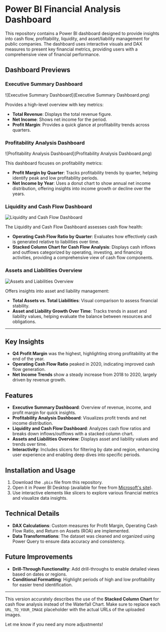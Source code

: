 # Power BI Financial Analysis Dashboard

This repository contains a Power BI dashboard designed to provide insights into cash flow, profitability, liquidity, and asset/liability management for public companies. The dashboard uses interactive visuals and DAX measures to present key financial metrics, providing users with a comprehensive view of financial performance.

## Dashboard Previews

### Executive Summary Dashboard
![Executive Summary Dashboard](Executive Summary Dashboard.png)

Provides a high-level overview with key metrics:
- **Total Revenue**: Displays the total revenue figure.
- **Net Income**: Shows net income for the period.
- **Profit Margin**: Provides a quick glance at profitability trends across quarters.

### Profitability Analysis Dashboard
![Profitability Analysis Dashboard](Profitability Analysis Dashboard.png)

This dashboard focuses on profitability metrics:
- **Profit Margin by Quarter**: Tracks profitability trends by quarter, helping identify peak and low profitability periods.
- **Net Income by Year**: Uses a donut chart to show annual net income distribution, offering insights into income growth or decline over the years.

### Liquidity and Cash Flow Dashboard
![Liquidity and Cash Flow Dashboard](URL_TO_LIQUIDITY_AND_CASH_FLOW_IMAGE)

The Liquidity and Cash Flow Dashboard assesses cash flow health:
- **Operating Cash Flow Ratio by Quarter**: Evaluates how effectively cash is generated relative to liabilities over time.
- **Stacked Column Chart for Cash Flow Analysis**: Displays cash inflows and outflows categorized by operating, investing, and financing activities, providing a comprehensive view of cash flow components.

### Assets and Liabilities Overview
![Assets and Liabilities Overview](URL_TO_ASSETS_AND_LIABILITIES_IMAGE)

Offers insights into asset and liability management:
- **Total Assets vs. Total Liabilities**: Visual comparison to assess financial stability.
- **Asset and Liability Growth Over Time**: Tracks trends in asset and liability values, helping evaluate the balance between resources and obligations.

---

## Key Insights
- **Q4 Profit Margin** was the highest, highlighting strong profitability at the end of the year.
- **Operating Cash Flow Ratio** peaked in 2020, indicating improved cash flow generation.
- **Net Income Trends** show a steady increase from 2018 to 2020, largely driven by revenue growth.

## Features
- **Executive Summary Dashboard**: Overview of revenue, income, and profit margin for quick insights.
- **Profitability Analysis Dashboard**: Visualizes profit trends and net income distribution.
- **Liquidity and Cash Flow Dashboard**: Analyzes cash flow ratios and breaks down inflows/outflows with a stacked column chart.
- **Assets and Liabilities Overview**: Displays asset and liability values and trends over time.
- **Interactivity**: Includes slicers for filtering by date and region, enhancing user experience and enabling deep dives into specific periods.

## Installation and Usage
1. Download the `.pbix` file from this repository.
2. Open it in Power BI Desktop (available for free from [Microsoft's site](https://powerbi.microsoft.com/desktop/)).
3. Use interactive elements like slicers to explore various financial metrics and visualize data insights.

## Technical Details
- **DAX Calculations**: Custom measures for Profit Margin, Operating Cash Flow Ratio, and Return on Assets (ROA) are implemented.
- **Data Transformations**: The dataset was cleaned and organized using Power Query to ensure data accuracy and consistency.

## Future Improvements
- **Drill-Through Functionality**: Add drill-throughs to enable detailed views based on dates or regions.
- **Conditional Formatting**: Highlight periods of high and low profitability for easier trend identification.

---

This version accurately describes the use of the **Stacked Column Chart** for cash flow analysis instead of the Waterfall Chart. Make sure to replace each `URL_TO_YOUR_IMAGE` placeholder with the actual URLs of the uploaded images.

Let me know if you need any more adjustments!
